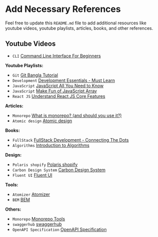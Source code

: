 # Add Necessary References

Feel free to update this `README.md` file to add additional resources like youtube videos, youtube playlists, articles, books, and other references.

## Youtube Videos

- `CLI` [Command Line Interface For Beginners](https://youtu.be/xF6t9h8iD6I)

**Youtube Playlists:**

- `Git` [Git Bangla Tutorial](https://www.youtube.com/playlist?list=PL_XxuZqN0xVDDw5eyzuRDXBzgdnW7UpDF)
- `Development` [Development Essentials - Must Learn](https://www.youtube.com/playlist?list=PL_XxuZqN0xVAebtxbmfZUaq69AS3ST4RZ)
- `JavaScript` [JavaScript All You Need to Know](https://www.youtube.com/playlist?list=PL_XxuZqN0xVAu_dWUVFbscqZdTzE8t6Z1)
- `JavaScript` [Make Fun of JavaScript Array](https://www.youtube.com/playlist?list=PL_XxuZqN0xVDr08QgQHljCecWtA4jBLnS)
- `React JS` [Understand React JS Core Features](https://www.youtube.com/watch?v=sCKGvYTSdKM&list=PL_XxuZqN0xVBANld2gDEE6_0G886zavUs)

**Articles:**

- `Monorepo` [What is monorepo? (and should you use it?)](https://semaphoreci.com/blog/what-is-monorepo)
- `Atomic design` [Atomic design](https://bradfrost.com/blog/post/atomic-web-design/)

**Books:**

- `FullStack` [FullStack Development - Connecting The Dots](https://www.rokomari.com/book/211527/fullstack-development)
- `Algorithms` [Introduction to Algorithms](https://www.amazon.com/Introduction-Algorithms-3rd-MIT-Press/dp/0262033844)

**Design:**

- `Polaris shopify` [Polaris shopify](https://polaris.shopify.com/)
- `Carbon Design System` [Carbon Design System](https://carbondesignsystem.com/)
- `Fluent UI` [Fluent UI](https://developer.microsoft.com/en-us/fluentui#/)

**Tools:**

- `Atomizer` [Atomizer](https://acss.io/)
- `BEM` [BEM](https://getbem.com/)

**Others:**

- `Monorepo` [Monorepo Tools](https://monorepo.tools/)
- `swaggerhub` [swaggerhub](https://app.swaggerhub.com/)
- `OpenAPI Specification` [OpenAPI Specification](https://github.com/OAI/OpenAPI-Specification/blob/main/versions/3.1.0.md)
